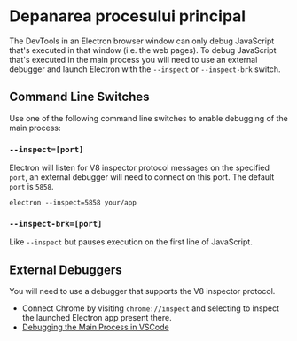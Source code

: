 # Depanarea procesului principal

The DevTools in an Electron browser window can only debug JavaScript that's executed in that window (i.e. the web pages). To debug JavaScript that's executed in the main process you will need to use an external debugger and launch Electron with the `--inspect` or `--inspect-brk` switch.

## Command Line Switches

Use one of the following command line switches to enable debugging of the main process:

### `--inspect=[port]`

Electron will listen for V8 inspector protocol messages on the specified `port`, an external debugger will need to connect on this port. The default `port` is `5858`.

```shell
electron --inspect=5858 your/app
```

### `--inspect-brk=[port]`

Like `--inspect` but pauses execution on the first line of JavaScript.

## External Debuggers

You will need to use a debugger that supports the V8 inspector protocol.

- Connect Chrome by visiting `chrome://inspect` and selecting to inspect the launched Electron app present there.
- [Debugging the Main Process in VSCode](debugging-main-process-vscode.md)
